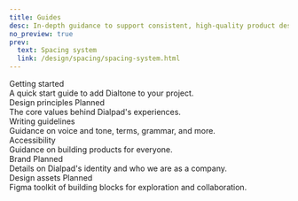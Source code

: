 ```yaml
---
title: Guides
desc: In-depth guidance to support consistent, high-quality product design.
no_preview: true
prev:
  text: Spacing system
  link: /design/spacing/spacing-system.html
---
```


<div class="dialtone-wall">
  <router-link class="dialtone-wall__item" to="/guides/getting-started/">
    <div class="dialtone-wall__details">
      <div class="dialtone-wall__title">
        <span class="dialtone-wall__title-text">Getting started</span>
      </div>
      <div class="dialtone-wall__description">A quick start guide to add Dialtone to your project.</div>
    </div>
  </router-link>
  <div class="dialtone-wall__item dialtone-wall__item--disabled" to="/design/typography/">
    <div class="dialtone-wall__details">
      <div class="dialtone-wall__title">
        <span class="dialtone-wall__title-text">Design principles</span>
        <span class="d-badge d-badge d-badge--purple-500">Planned</span>
      </div>
      <div class="dialtone-wall__description">The core values behind Dialpad's experiences.</div>
    </div>
  </div>
  <router-link class="dialtone-wall__item" to="/guides/content/">
    <div class="dialtone-wall__details">
      <div class="dialtone-wall__title">
        <span class="dialtone-wall__title-text">Writing guidelines</span>
      </div>
      <div class="dialtone-wall__description">Guidance on voice and tone, terms, grammar, and more.</div>
    </div>
  </router-link>
  <router-link class="dialtone-wall__item" to="/guides/accessibility/">
    <div class="dialtone-wall__details">
      <div class="dialtone-wall__title">
        <span class="dialtone-wall__title-text">Accessibility</span>
      </div>
      <div class="dialtone-wall__description">Guidance on building products for everyone.</div>
    </div>
  </router-link>
  <div class="dialtone-wall__item dialtone-wall__item--disabled" to="/design/typography/">
    <div class="dialtone-wall__details">
      <div class="dialtone-wall__title">
        <span class="dialtone-wall__title-text">Brand</span>
        <span class="d-badge d-badge d-badge--purple-500">Planned</span>
      </div>
      <div class="dialtone-wall__description">Details on Dialpad's identity and who we are as a company.</div>
    </div>
  </div>
  <div class="dialtone-wall__item dialtone-wall__item--disabled" to="/design/typography/">
    <div class="dialtone-wall__details">
      <div class="dialtone-wall__title">
        <span class="dialtone-wall__title-text">Design assets</span>
        <span class="d-badge d-badge d-badge--purple-500">Planned</span>
      </div>
      <div class="dialtone-wall__description">Figma toolkit of building blocks for exploration and collaboration.</div>
    </div>
  </div>
</div>
